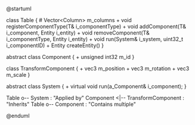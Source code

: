 @startuml

class Table {
	# Vector<Column<Component>> m_columns
	+ void registerComponentType(T& i_componentType)
	+ void addComponent(T& i_component, Entity i_entity)
	+ void removeComponent(T& i_componentType, Entity i_entity)
	+ void run(System& i_system, uint32_t i_componentID)
	+ Entity createEntity()
}

abstract class Component {
	+ unsigned int32 m_id
}

class TransformComponent {
	+ vec3 m_position
	+ vec3 m_rotation
	+ vec3 m_scale
}

abstract class System {
	+ virtual void run(a_Component& i_component);
}

Table o-- System : "Applied by"
Component <|-- TransformComponent : "Inherits"
Table o-- Component : "Contains multiple"

@enduml